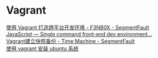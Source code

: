 # Vagrant

[使用 Vagrant 打造跨平台开发环境 - F3NB0X - SegmentFault](https://segmentfault.com/a/1190000000264347)  
[JavaScript — Single command front-end dev environment...](http://blog.romanliutikov.com/post/88651518768/single-command-front-end-dev-environment)  
[Vagrant建立快照备份 - Time Machine - SegmentFault](https://segmentfault.com/a/1190000003033407)  
[使用 vagrant 安装 ubuntu 系统](http://happypeter.github.io/rails10/01_vagrant.html)  